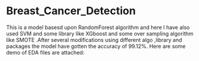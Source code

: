 # Breast_Cancer_Detection
This is  a model basesd upon RandomForest algorithm and here I have also used SVM and some library like XGboost and some over sampling algorithm like SMOTE .After several modifications using different algo ,library and packages the model have gotten the accuracy of 99.12%.
Here are some demo of EDA files are attached:
